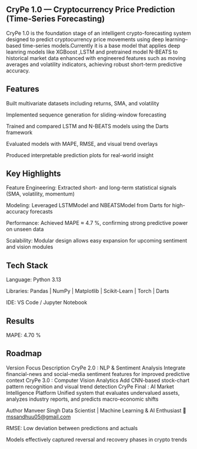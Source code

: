 ## CryPe 1.0 — Cryptocurrency Price Prediction (Time-Series Forecasting)

CryPe 1.0 is the foundation stage of an intelligent crypto-forecasting system designed to predict cryptocurrency price movements using deep learning–based time-series models.Currently it is a base model that applies deep leanring models like XGBoost ,LSTM and pretrained model N-BEATS to historical market data enhanced with engineered features such as moving averages and volatility indicators, achieving robust short-term predictive accuracy.

## Features

Built multivariate datasets including returns, SMA, and volatility

Implemented sequence generation for sliding-window forecasting

Trained and compared LSTM and N-BEATS models using the Darts framework

Evaluated models with MAPE, RMSE, and visual trend overlays

Produced interpretable prediction plots for real-world insight

## Key Highlights

Feature Engineering: Extracted short- and long-term statistical signals (SMA, volatility, momentum)

Modeling: Leveraged LSTMModel and NBEATSModel from Darts for high-accuracy forecasts

Performance: Achieved MAPE ≈ 4.7 %, confirming strong predictive power on unseen data

Scalability: Modular design allows easy expansion for upcoming sentiment and vision modules

## Tech Stack

Language: Python 3.13

Libraries: Pandas | NumPy | Matplotlib | Scikit-Learn | Torch | Darts

IDE: VS Code / Jupyter Notebook

## Results

MAPE: 4.70 %

## Roadmap
Version	Focus	Description
CryPe 2.0	: NLP & Sentiment Analysis	Integrate financial-news and social-media sentiment features for improved predictive context
CryPe 3.0	: Computer Vision Analytics	Add CNN-based stock-chart pattern recognition and visual trend detection
CryPe Final	: AI Market Intelligence Platform	Unified system that evaluates undervalued assets, analyzes industry reports, and predicts macro-economic shifts


Author
Manveer Singh
Data Scientist | Machine Learning & AI Enthusiast
📧 mssandhuu05@gmail.com



RMSE: Low deviation between predictions and actuals

Models effectively captured reversal and recovery phases in crypto trends
